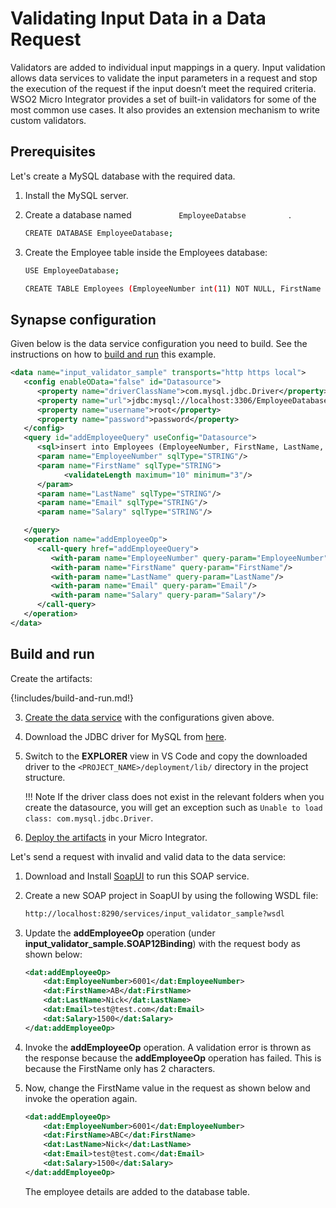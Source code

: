 # Validating Input Data in a Data Request

Validators are added to individual input mappings in a query. Input
validation allows data services to validate the input parameters in a
request and stop the execution of the request if the input doesn’t meet
the required criteria. WSO2 Micro Integrator provides a set of built-in validators for some of the most
common use cases. It also provides an extension mechanism to write
custom validators.

## Prerequisites

Let's create a MySQL database with the required data.

1.  Install the MySQL server.
2.  Create a database named `           EmployeeDatabse          ` .

    ```bash
    CREATE DATABASE EmployeeDatabase;
    ```

3.  Create the Employee table inside the Employees database:

    ```bash
    USE EmployeeDatabase;

    CREATE TABLE Employees (EmployeeNumber int(11) NOT NULL, FirstName varchar(255) NOT NULL, LastName varchar(255) DEFAULT NULL, Email varchar(255) DEFAULT NULL, Salary varchar(255));
    ```

## Synapse configuration
Given below is the data service configuration you need to build. See the instructions on how to [build and run](#build-and-run) this example.

```xml
<data name="input_validator_sample" transports="http https local">
   <config enableOData="false" id="Datasource">
      <property name="driverClassName">com.mysql.jdbc.Driver</property>
      <property name="url">jdbc:mysql://localhost:3306/EmployeeDatabase</property>
      <property name="username">root</property>
      <property name="password">password</property>
   </config>
   <query id="addEmployeeQuery" useConfig="Datasource">
      <sql>insert into Employees (EmployeeNumber, FirstName, LastName, Email, Salary) values(:EmployeeNumber,:FirstName,:LastName,:Email,:Salary)</sql>
      <param name="EmployeeNumber" sqlType="STRING"/>
      <param name="FirstName" sqlType="STRING">
            <validateLength maximum="10" minimum="3"/>
      </param>
      <param name="LastName" sqlType="STRING"/>
      <param name="Email" sqlType="STRING"/>
      <param name="Salary" sqlType="STRING"/>

   </query>
   <operation name="addEmployeeOp">
      <call-query href="addEmployeeQuery">
         <with-param name="EmployeeNumber" query-param="EmployeeNumber"/>
         <with-param name="FirstName" query-param="FirstName"/>
         <with-param name="LastName" query-param="LastName"/>
         <with-param name="Email" query-param="Email"/>
         <with-param name="Salary" query-param="Salary"/>
      </call-query>
   </operation>
</data>
```

## Build and run

Create the artifacts:

{!includes/build-and-run.md!}

3. [Create the data service]({{base_path}}/develop/creating-artifacts/data-services/creating-data-services) with the configurations given above.

4. Download the JDBC driver for MySQL from [here](http://dev.mysql.com/downloads/connector/j/).

5. Switch to the **EXPLORER** view in VS Code and copy the downloaded driver to the `<PROJECT_NAME>/deployment/lib/` directory in the project structure.

    !!! Note
        If the driver class does not exist in the relevant folders when you create the datasource, you will get an exception such as `Unable to load class: com.mysql.jdbc.Driver`.

6. [Deploy the artifacts]({{base_path}}/develop/deploy-artifacts) in your Micro Integrator.

Let's send a request with invalid and valid data to the data service:

1. Download and Install [SoapUI](https://www.soapui.org/downloads/soapui.html) to run this SOAP service.
2. Create a new SOAP project in SoapUI by using the following WSDL file:
   ```bash
   http://localhost:8290/services/input_validator_sample?wsdl
   ```
   
3. Update the **addEmployeeOp** operation (under **input_validator_sample.SOAP12Binding**) with the request body as shown below:

    ```xml
    <dat:addEmployeeOp>
        <dat:EmployeeNumber>6001</dat:EmployeeNumber>
        <dat:FirstName>AB</dat:FirstName>
        <dat:LastName>Nick</dat:LastName>
        <dat:Email>test@test.com</dat:Email>
        <dat:Salary>1500</dat:Salary>
    </dat:addEmployeeOp>
    ```
    
4. Invoke the **addEmployeeOp** operation. A validation error is thrown as the response because the **addEmployeeOp** operation has failed. This is because the FirstName only has 2 characters.

5. Now, change the FirstName value in the request as shown below and invoke the operation again.
    ```xml
    <dat:addEmployeeOp>
        <dat:EmployeeNumber>6001</dat:EmployeeNumber>
        <dat:FirstName>ABC</dat:FirstName>
        <dat:LastName>Nick</dat:LastName>
        <dat:Email>test@test.com</dat:Email>
        <dat:Salary>1500</dat:Salary>
    </dat:addEmployeeOp>
    ```
    The employee details are added to the database table.
